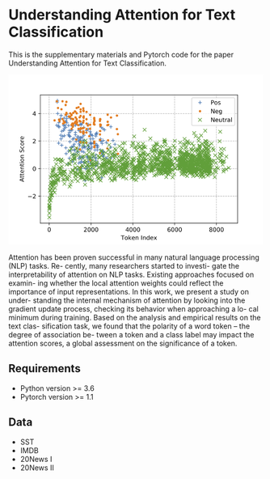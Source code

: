 # Understanding Attention for Text Classification
This is the supplementary materials and Pytorch code for the paper Understanding Attention for Text Classification.
<p align="center">
 <img src="imgs/sst_attn_score_d10_tanh.png" width="700"/>
</p>
Attention has been proven successful in many natural language processing (NLP) tasks. Re- cently, many researchers started to investi- gate the interpretability of attention on NLP tasks. Existing approaches focused on examin- ing whether the local attention weights could reflect the importance of input representations. In this work, we present a study on under- standing the internal mechanism of attention by looking into the gradient update process, checking its behavior when approaching a lo- cal minimum during training. Based on the analysis and empirical results on the text clas- sification task, we found that the polarity of a word token – the degree of association be- tween a token and a class label may impact the attention scores, a global assessment on the significance of a token.

## Requirements
* Python version >= 3.6
* Pytorch version >= 1.1

## Data
* SST
* IMDB
* 20News I
* 20News II

